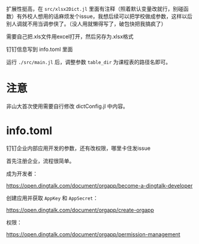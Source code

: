扩展性挺高，在 `src/xlsx2Dict.jl` 里面有注释（照着默认变量改就行，别碰函数）有外校人想用的话麻烦发个issue，我想后续可以把学校做成参数，这样以后别人调就不用当调参侠了。（没人用就懒得写了，破包快把我搞疯了）

需要自己把.xls文件用excel打开，然后另存为.xlsx格式

钉钉信息写到 info.toml 里面

运行 `./src/main.jl` 后，调整参数 `table_dir` 为课程表的路径名即可。

# 注意

非山大首次使用需要自行修改 dictConfig.jl 中内容。

# info.toml

钉钉企业内部应用开发的参数，还有改权限，哪里卡住发issue

首先注册企业，流程很简单。

成为开发者：

https://open.dingtalk.com/document/orgapp/become-a-dingtalk-developer

创建应用并获取 `AppKey` 和 `AppSecret`：

https://open.dingtalk.com/document/orgapp/create-orgapp

权限：

https://open.dingtalk.com/document/orgapp/permission-management
